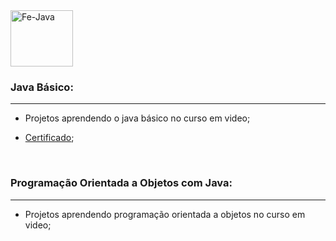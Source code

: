 <img align="center" alt="Fe-Java" height="90" width="100" src="https://cdn.jsdelivr.net/gh/devicons/devicon/icons/java/java-original.svg" />

### Java Básico:

---------

* Projetos aprendendo o java básico no curso em video;

- [Certificado](https://www.cursoemvideo.com/certificates/certificado/?course_id=25487&cert-nonce=34e3e24576);

  ​


### Programação Orientada a Objetos com Java:

---------

* Projetos aprendendo programação orientada a objetos no curso em video;